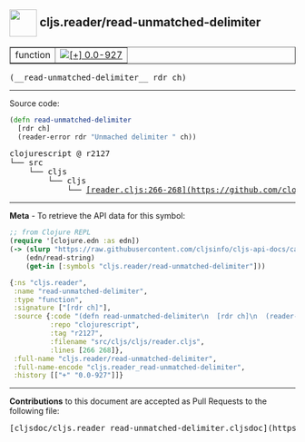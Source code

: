 ## <img width="48px" valign="middle" src="http://i.imgur.com/Hi20huC.png"> cljs.reader/read-unmatched-delimiter

 <table border="1">
<tr>

<td>function</td>
<td><a href="https://github.com/cljsinfo/cljs-api-docs/tree/0.0-927"><img valign="middle" alt="[+] 0.0-927" src="https://img.shields.io/badge/+-0.0--927-lightgrey.svg"></a> </td>
</tr>
</table>

 <samp>
(__read-unmatched-delimiter__ rdr ch)<br>
</samp>

---





Source code:

```clj
(defn read-unmatched-delimiter
  [rdr ch]
  (reader-error rdr "Unmached delimiter " ch))
```

 <pre>
clojurescript @ r2127
└── src
    └── cljs
        └── cljs
            └── <ins>[reader.cljs:266-268](https://github.com/clojure/clojurescript/blob/r2127/src/cljs/cljs/reader.cljs#L266-L268)</ins>
</pre>


---

__Meta__ - To retrieve the API data for this symbol:

```clj
;; from Clojure REPL
(require '[clojure.edn :as edn])
(-> (slurp "https://raw.githubusercontent.com/cljsinfo/cljs-api-docs/catalog/cljs-api.edn")
    (edn/read-string)
    (get-in [:symbols "cljs.reader/read-unmatched-delimiter"]))
```

```clj
{:ns "cljs.reader",
 :name "read-unmatched-delimiter",
 :type "function",
 :signature ["[rdr ch]"],
 :source {:code "(defn read-unmatched-delimiter\n  [rdr ch]\n  (reader-error rdr \"Unmached delimiter \" ch))",
          :repo "clojurescript",
          :tag "r2127",
          :filename "src/cljs/cljs/reader.cljs",
          :lines [266 268]},
 :full-name "cljs.reader/read-unmatched-delimiter",
 :full-name-encode "cljs.reader_read-unmatched-delimiter",
 :history [["+" "0.0-927"]]}

```

---

__Contributions__ to this document are accepted as Pull Requests to the following file:

 <pre>
[cljsdoc/cljs.reader_read-unmatched-delimiter.cljsdoc](https://github.com/cljsinfo/cljs-api-docs/blob/master/cljsdoc/cljs.reader_read-unmatched-delimiter.cljsdoc)
</pre>

